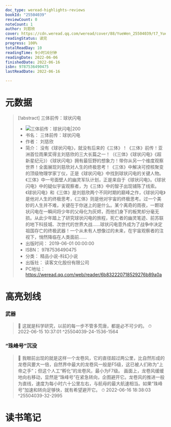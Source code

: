 ```yaml
---
doc_type: weread-highlights-reviews
bookId: "25504039"
reviewCount: 0
noteCount: 1
author: 刘慈欣
cover: https://cdn.weread.qq.com/weread/cover/88/YueWen_25504039/t7_YueWen_25504039.jpg
readingStatus: 读完
progress: 100%
totalReadDay: 10
readingTime: 9小时16分钟
readingDate: 2022-06-06
finishedDate: 2022-06-16
isbn: 9787536490475
lastReadDate: 2022-06-16

---
```

# 元数据
> [!abstract] 三体前传：球状闪电
> - ![ 三体前传：球状闪电|200](https://cdn.weread.qq.com/weread/cover/88/YueWen_25504039/t7_YueWen_25504039.jpg)
> - 书名： 三体前传：球状闪电
> - 作者： 刘慈欣
> - 简介： 没有《球状闪电》，就没有后来的《三体》！《三体》前传！亚洲首位雨果奖得主刘慈欣的三大长篇之一！（《三体》《球状闪电》《超新星纪元》）《球状闪电》拥有最狂野的想象力！带你从另一个维度观察世界！全面展现刘慈欣对人生的终极思考！《三体》中解决可控核聚变的顶级物理学家丁仪，正是《球状闪电》中找到球状闪电的关键人物。《三体》中一号面壁人的幽灵军队计划，正是来自于《球状闪电》。《球状闪电》中的疑似宇宙观察者，为《三体》中的智子出现铺陈了线索。《球状闪电》和《三体》是刘慈欣两个不同时期的巅峰之作，《球状闪电》是他对人生的终极思考，《三体》则是他对宇宙的终极思考。过一个美妙的人生并不难，关键在于你迷上的是什么。某个离奇的雨夜，一颗球状闪电在一瞬间将少年的父母化为灰烬，而他们身下的板凳却分毫无损。从此少年踏上了研究球状闪电的旅程，死亡者的幽灵笔迹、前苏联的地下科技城、次世代的世界大战……球状闪电意外成为了战争中决定祖国存亡的终极武器！一个从未有人想像过的未来，在宇宙观察者的注视下，悄然降临在人类面前……
> - 出版时间： 2019-06-01 00:00:00
> - ISBN： 9787536490475
> - 分类： 精品小说-科幻小说
> - 出版社： 读客文化股份有限公司
> - PC地址：https://weread.qq.com/web/reader/6b832220718529276b89a0a

# 高亮划线

### 武器

> 📌 这就是科学研究，以前的每一步不管多荒唐，都是必不可少的。 
> ⏱ 2022-06-15 10:37:01 ^25504039-24-1536-1564

### “珠峰号”沉没

> 📌 我眼前出现的就是这样一个龙卷风，它的直径超过两公里，比自然形成的龙卷风要大一倍，自然界中最大的龙卷风一般是F5级，这已被人们称为“上帝之手”；但这个人工“孵化”的龙卷风，最小为F7级。
   画面上，龙卷风缓缓地向右移动，显然是“珠峰号”在紧急转向，企图避开它。龙卷风的推进一般为直线，速度为每小时六十公里左右，与航母的最大航速相当。如果“珠峰号”加速和转向足够快，就有希望避开它。 
> ⏱ 2022-06-16 18:38:03 ^25504039-32-2995

# 读书笔记
